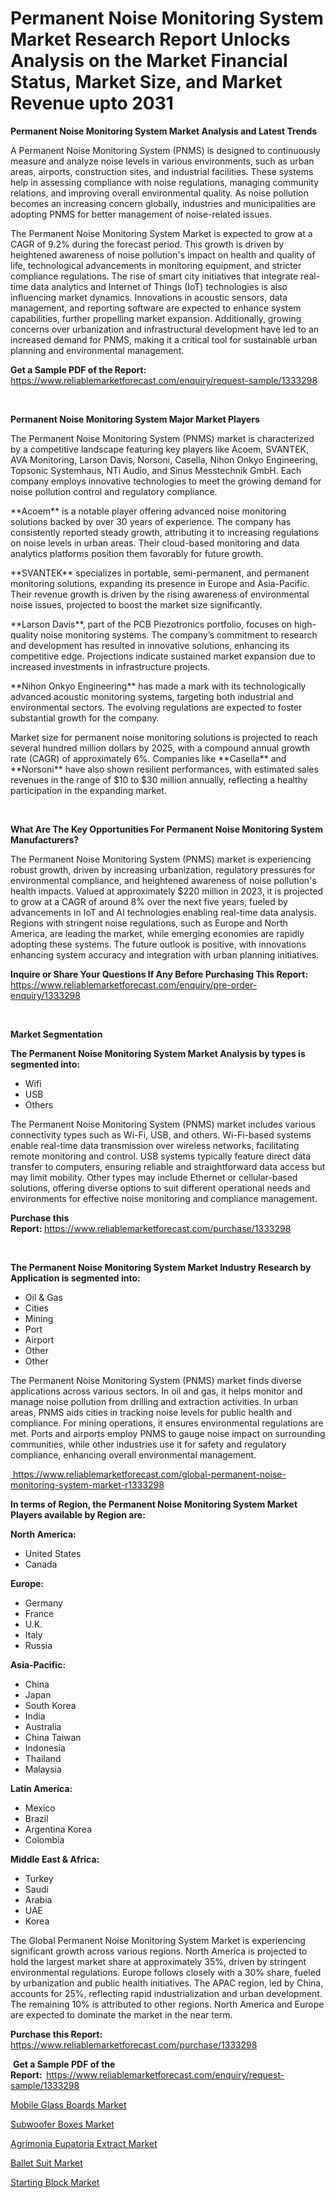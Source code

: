 <p><h1>Permanent Noise Monitoring System Market Research Report Unlocks Analysis on the Market Financial Status, Market Size, and Market Revenue upto 2031</h1></p><p><strong>Permanent Noise Monitoring System Market Analysis and Latest Trends</strong></p>
<p><p>A Permanent Noise Monitoring System (PNMS) is designed to continuously measure and analyze noise levels in various environments, such as urban areas, airports, construction sites, and industrial facilities. These systems help in assessing compliance with noise regulations, managing community relations, and improving overall environmental quality. As noise pollution becomes an increasing concern globally, industries and municipalities are adopting PNMS for better management of noise-related issues.</p><p>The Permanent Noise Monitoring System Market is expected to grow at a CAGR of 9.2% during the forecast period. This growth is driven by heightened awareness of noise pollution's impact on health and quality of life, technological advancements in monitoring equipment, and stricter compliance regulations. The rise of smart city initiatives that integrate real-time data analytics and Internet of Things (IoT) technologies is also influencing market dynamics. Innovations in acoustic sensors, data management, and reporting software are expected to enhance system capabilities, further propelling market expansion. Additionally, growing concerns over urbanization and infrastructural development have led to an increased demand for PNMS, making it a critical tool for sustainable urban planning and environmental management.</p></p>
<p><strong>Get a Sample PDF of the Report:&nbsp;</strong> <a href="https://www.reliablemarketforecast.com/enquiry/request-sample/1333298?utm_campaign=1839&utm_medium=2&utm_source=Github&utm_content=ia&utm_term=11122024&utm_id=permanent-noise-monitoring-system">https://www.reliablemarketforecast.com/enquiry/request-sample/1333298</a></p>
<p>&nbsp;</p>
<p><strong>Permanent Noise Monitoring System Major Market Players</strong></p>
<p><p>The Permanent Noise Monitoring System (PNMS) market is characterized by a competitive landscape featuring key players like Acoem, SVANTEK, AVA Monitoring, Larson Davis, Norsoni, Casella, Nihon Onkyo Engineering, Topsonic Systemhaus, NTi Audio, and Sinus Messtechnik GmbH. Each company employs innovative technologies to meet the growing demand for noise pollution control and regulatory compliance.</p><p>**Acoem** is a notable player offering advanced noise monitoring solutions backed by over 30 years of experience. The company has consistently reported steady growth, attributing it to increasing regulations on noise levels in urban areas. Their cloud-based monitoring and data analytics platforms position them favorably for future growth.</p><p>**SVANTEK** specializes in portable, semi-permanent, and permanent monitoring solutions, expanding its presence in Europe and Asia-Pacific. Their revenue growth is driven by the rising awareness of environmental noise issues, projected to boost the market size significantly.</p><p>**Larson Davis**, part of the PCB Piezotronics portfolio, focuses on high-quality noise monitoring systems. The company’s commitment to research and development has resulted in innovative solutions, enhancing its competitive edge. Projections indicate sustained market expansion due to increased investments in infrastructure projects.</p><p>**Nihon Onkyo Engineering** has made a mark with its technologically advanced acoustic monitoring systems, targeting both industrial and environmental sectors. The evolving regulations are expected to foster substantial growth for the company.</p><p>Market size for permanent noise monitoring solutions is projected to reach several hundred million dollars by 2025, with a compound annual growth rate (CAGR) of approximately 6%. Companies like **Casella** and **Norsoni** have also shown resilient performances, with estimated sales revenues in the range of $10 to $30 million annually, reflecting a healthy participation in the expanding market.</p></p>
<p>&nbsp;</p>
<p><strong>What Are The Key Opportunities For Permanent Noise Monitoring System Manufacturers?</strong></p>
<p><p>The Permanent Noise Monitoring System (PNMS) market is experiencing robust growth, driven by increasing urbanization, regulatory pressures for environmental compliance, and heightened awareness of noise pollution's health impacts. Valued at approximately $220 million in 2023, it is projected to grow at a CAGR of around 8% over the next five years, fueled by advancements in IoT and AI technologies enabling real-time data analysis. Regions with stringent noise regulations, such as Europe and North America, are leading the market, while emerging economies are rapidly adopting these systems. The future outlook is positive, with innovations enhancing system accuracy and integration with urban planning initiatives.</p></p>
<p><strong>Inquire or Share Your Questions If Any Before Purchasing This Report:</strong> <a href="https://www.reliablemarketforecast.com/enquiry/pre-order-enquiry/1333298?utm_campaign=1839&utm_medium=2&utm_source=Github&utm_content=ia&utm_term=11122024&utm_id=permanent-noise-monitoring-system">https://www.reliablemarketforecast.com/enquiry/pre-order-enquiry/1333298</a></p>
<p>&nbsp;</p>
<p><strong>Market Segmentation</strong></p>
<p><strong>The Permanent Noise Monitoring System Market Analysis by types is segmented into:</strong></p>
<p><ul><li>Wifi</li><li>USB</li><li>Others</li></ul></p>
<p><p>The Permanent Noise Monitoring System (PNMS) market includes various connectivity types such as Wi-Fi, USB, and others. Wi-Fi-based systems enable real-time data transmission over wireless networks, facilitating remote monitoring and control. USB systems typically feature direct data transfer to computers, ensuring reliable and straightforward data access but may limit mobility. Other types may include Ethernet or cellular-based solutions, offering diverse options to suit different operational needs and environments for effective noise monitoring and compliance management.</p></p>
<p><strong>Purchase this Report:&nbsp;</strong><a href="https://www.reliablemarketforecast.com/purchase/1333298?utm_campaign=1839&utm_medium=2&utm_source=Github&utm_content=ia&utm_term=11122024&utm_id=permanent-noise-monitoring-system">https://www.reliablemarketforecast.com/purchase/1333298</a></p>
<p>&nbsp;</p>
<p><strong>The Permanent Noise Monitoring System Market Industry Research by Application is segmented into:</strong></p>
<p><ul><li>Oil & Gas</li><li>Cities</li><li>Mining</li><li>Port</li><li>Airport</li><li>Other</li><li>Other</li></ul></p>
<p><p>The Permanent Noise Monitoring System (PNMS) market finds diverse applications across various sectors. In oil and gas, it helps monitor and manage noise pollution from drilling and extraction activities. In urban areas, PNMS aids cities in tracking noise levels for public health and compliance. For mining operations, it ensures environmental regulations are met. Ports and airports employ PNMS to gauge noise impact on surrounding communities, while other industries use it for safety and regulatory compliance, enhancing overall environmental management.</p></p>
<p><a href="https://www.reliablemarketforecast.com/global-permanent-noise-monitoring-system-market-r1333298?utm_campaign=1839&utm_medium=2&utm_source=Github&utm_content=ia&utm_term=11122024&utm_id=permanent-noise-monitoring-system">&nbsp;https://www.reliablemarketforecast.com/global-permanent-noise-monitoring-system-market-r1333298</a></p>
<p><strong>In terms of Region, the Permanent Noise Monitoring System Market Players available by Region are:</strong></p>
<p>
    <p> <strong> North America: </strong>
        <ul>
            <li>United States</li>
            <li>Canada</li>
        </ul>
        </p> 
    <p> <strong> Europe: </strong>
        <ul>
            <li>Germany</li>
            <li>France</li>
            <li>U.K.</li>
            <li>Italy</li>
            <li>Russia</li>
        </ul>
        </p> 
    <p> <strong> Asia-Pacific: </strong>
        <ul>
            <li>China</li>
            <li>Japan</li>
            <li>South Korea</li>
            <li>India</li>
            <li>Australia</li>
            <li>China Taiwan</li>
            <li>Indonesia</li>
            <li>Thailand</li>
            <li>Malaysia</li>
        </ul>
        </p> 
    <p> <strong> Latin America: </strong>
        <ul>
            <li>Mexico</li>
            <li>Brazil</li>
            <li>Argentina Korea</li>
            <li>Colombia</li>
        </ul>
        </p> 
    <p> <strong> Middle East & Africa: </strong>
        <ul>
            <li>Turkey</li>
            <li>Saudi</li>
            <li>Arabia</li>
            <li>UAE</li>
            <li>Korea</li>
        </ul>
    </p>
    </p>
<p><p>The Global Permanent Noise Monitoring System Market is experiencing significant growth across various regions. North America is projected to hold the largest market share at approximately 35%, driven by stringent environmental regulations. Europe follows closely with a 30% share, fueled by urbanization and public health initiatives. The APAC region, led by China, accounts for 25%, reflecting rapid industrialization and urban development. The remaining 10% is attributed to other regions. North America and Europe are expected to dominate the market in the near term.</p></p>
<p><strong>Purchase this Report: </strong><a href="https://www.reliablemarketforecast.com/purchase/1333298?utm_campaign=1839&utm_medium=2&utm_source=Github&utm_content=ia&utm_term=11122024&utm_id=permanent-noise-monitoring-system">https://www.reliablemarketforecast.com/purchase/1333298</a></p>
<p>&nbsp;<strong>Get a Sample PDF of the Report:&nbsp;&nbsp;</strong><a href="https://www.reliablemarketforecast.com/enquiry/request-sample/1333298?utm_campaign=1839&utm_medium=2&utm_source=Github&utm_content=ia&utm_term=11122024&utm_id=permanent-noise-monitoring-system">https://www.reliablemarketforecast.com/enquiry/request-sample/1333298</a></p>
<p><strong></strong></p>
<p><p><a href="https://www.linkedin.com/pulse/detailed-examination-mobile-glass-boards-market-size-share-injlf?utm_campaign=1839&utm_medium=2&utm_source=Github&utm_content=ia&utm_term=11122024&utm_id=permanent-noise-monitoring-system">Mobile Glass Boards Market</a></p><p><a href="https://www.linkedin.com/pulse/late-mark-research-ceirf?utm_campaign=1839&utm_medium=2&utm_source=Github&utm_content=ia&utm_term=11122024&utm_id=permanent-noise-monitoring-system">Subwoofer Boxes Market</a></p><p><a href="https://www.linkedin.com/pulse/agrimonia-eupatoria-extract-market-analysis-report-2024-2031-azg5c?utm_campaign=1839&utm_medium=2&utm_source=Github&utm_content=ia&utm_term=11122024&utm_id=permanent-noise-monitoring-system">Agrimonia Eupatoria Extract Market</a></p><p><a href="https://www.linkedin.com/pulse/ballet-suit-market-size-average-cagr-139-revenue-generationkey-0jmhf?utm_campaign=1839&utm_medium=2&utm_source=Github&utm_content=ia&utm_term=11122024&utm_id=permanent-noise-monitoring-system">Ballet Suit Market</a></p><p><a href="https://www.linkedin.com/pulse/starting-block-market-forecastfor-year2024-2031-insigths-trend-ktmqf?utm_campaign=1839&utm_medium=2&utm_source=Github&utm_content=ia&utm_term=11122024&utm_id=permanent-noise-monitoring-system">Starting Block Market</a></p></p>
